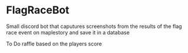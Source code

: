 # FlagRaceBot

Small discord bot that caputures screenshots from the results of the flag race event on maplestory and save it in a database

To Do raffle based on the players score
